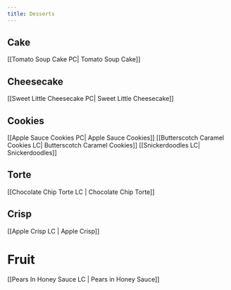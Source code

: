 ```yaml
---
title: Desserts
---
```

## Cake
[[Tomato Soup Cake PC| Tomato Soup Cake]]
## Cheesecake
[[Sweet Little Cheesecake PC| Sweet Little Cheesecake]]
## Cookies
[[Apple Sauce Cookies PC| Apple Sauce Cookies]]
[[Butterscotch Caramel Cookies LC| Butterscotch Caramel Cookies]]
[[Snickerdoodles LC| Snickerdoodles]]

## Torte
[[Chocolate Chip Torte LC | Chocolate Chip Torte]]

## Crisp
[[Apple Crisp LC | Apple Crisp]]

# Fruit
[[Pears In Honey Sauce LC | Pears in Honey Sauce]]
